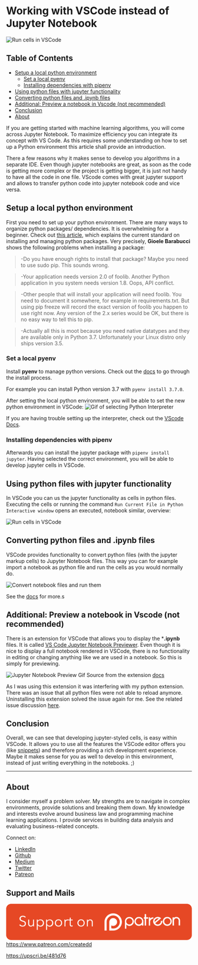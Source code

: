 # Working with VSCode instead of Jupyter Notebook

![Run cells in VSCode](http://g.recordit.co/JM7RyyjISc.gif)

## Table of Contents

  - [Setup a local python environment](#setup-a-local-python-environment)
    - [Set a local pyenv](#set-a-local-pyenv)
    - [Installing dependencies with pipenv](#installing-dependencies-with-pipenv)
  - [Using python files with jupyter functionality](#using-python-files-with-jupyter-functionality)
  - [Converting python files and .ipynb files](#converting-python-files-and-ipynb-files)
  - [Additional: Preview a notebook in Vscode (not recommended)](#additional-preview-a-notebook-in-vscode-not-recommended)
  - [Conclusion](#conclusion)
  - [About](#about)


If you are getting started with machine learning algorithms, you will come across Jupyter Notebook. To maximize efficiency you can integrate its concept with VS Code. As this requires some understanding on how to set up a Python environment this article shall provide an introduction.

There a few reasons why it makes sense to develop you algorithms in a separate IDE. Even though jupyter notebooks are great, as soon as the code is getting more complex or the project is getting bigger, it is just not handy to have all the code in one file. VScode comes with great jupyter support and allows to transfer python code into jupyter notebook code and vice versa.


## Setup a local python environment

First you need to set up your python environment. There are many ways to organize python packages/ dependencies. It is overwhelming for a beginner.
Check out [this article](https://gioele.io/pyenv-pipenv), which explains the current standard on installing and managing python packages. Very precisely, **Gioele Barabucci** shows the following problems when installing a package:

> -Do you have enough rights to install that package? Maybe you need to use sudo pip. This sounds wrong.

> -Your application needs version 2.0 of foolib. Another Python application in you system needs version 1.8. Oops, API conflict.

> -Other people that will install your application will need foolib. You need to document it somewhere, for example in requirements.txt. But using pip freeze will record the exact version of foolib you happen to use right now. Any version of the 2.x series would be OK, but there is no easy way to tell this to pip.

> -Actually all this is moot because you need native datatypes and they are available only in Python 3.7. Unfortunately your Linux distro only ships version 3.5.


### Set a local pyenv

Install **pyenv** to manage python versions. Check out the [docs](https://github.com/pyenv/pyenv) to go through the install process.

For example you can install Python version 3.7 with `pyenv install 3.7.0`.

After setting the local python environment, you will be able to set the new python environment in VSCode:
![Gif of selecting Python Interpreter](http://g.recordit.co/tRdnrOAMHu.gif)

If you are having trouble setting up the interpreter, check out the [VScode Docs](http://recordit.co/fxFECb7aby).

### Installing dependencies with pipenv

Afterwards you can install the jupyter package with `pipenv install jupyter`.
Having selected the correct environment, you will be able to develop jupyter cells in VSCode.

## Using python files with jupyter functionality

In VSCode you can us the jupyter functionality as cells in python files. Executing the cells or running the command `Run Current File in Python Interactive window` opens an executed, notebook similar, overview:

![Run cells in VSCode](http://g.recordit.co/JM7RyyjISc.gif)

## Converting python files and .ipynb files

VSCode provides functionality to convert python files (with the jupyter markup cells) to Jupyter Notebook files. This way you can for example import a notebook as python file and run the cells as you would normally do.

![Convert notebook files and run them](http://g.recordit.co/DndtyRoXaT.gif)

See the [docs](https://code.visualstudio.com/docs/python/jupyter-support#_export-a-jupyter-notebook) for more.s


## Additional: Preview a notebook in Vscode (not recommended)

There is an extension for VSCode that allows you to display the ***.ipynb** files. It is called [VS Code Jupyter Notebook Previewer](https://marketplace.visualstudio.com/items?itemName=jithurjacob.nbpreviewer). Even though it is nice to display a full notebook rendered in VSCode, there is no functionality in editing or changing anything like we are used in a notebook. So this is simply for previewing.

![Jupyter Notebook Preview Gif](https://thumbs.gfycat.com/FarawayTerrificChameleon-max-14mb.gif)
Source from the extension [docs](https://marketplace.visualstudio.com/items?itemName=jithurjacob.nbpreviewer)

As I was using this extension it was interfering with my python extension. There was an issue that all python files were not able to reload anymore. Uninstalling this extension solved the issue again for me. See the related issue discussion [here](https://github.com/microsoft/vscode-python/issues/6392).

## Conclusion

Overall, we can see that developing jupyter-styled cells, is easy within VSCode. It allows you to use all the features the VSCode editor offers you (like [snippets](https://marketplace.visualstudio.com/items?itemName=SBSnippets.fastai-snippets)) and therefore providing a rich development experience.
Maybe it makes sense for you as well to develop in this environment, instead of just writing everything in the notebooks. ;) 

---

## About

I consider myself a problem solver. My strengths are to navigate in complex environments, provide solutions and breaking them down.
My knowledge and interests evolve around business law and programming machine learning applications.
I provide services in building data analysis and evaluating business-related concepts.

Connect on:
- [LinkedIn](https://www.linkedin.com/in/createdd)
- [Github](https://github.com/Createdd)
- [Medium](https://medium.com/@createdd)
- [Twitter](https://twitter.com/_createdd)
- [Patreon](https://www.patreon.com/createdd)

## Support and Mails

[![supportPatreon](../../patreonImg.png)](https://www.patreon.com/createdd)
https://www.patreon.com/createdd

https://upscri.be/481d76

<!-- Written by Daniel Deutsch -->
